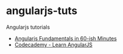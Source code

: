 # angularjs-tuts
Angularjs tutorials

* [Angularjs Fundamentals in 60-ish Minutes](http://weblogs.asp.net/dwahlin/video-tutorial-angularjs-fundamentals-in-60-ish-minutes)
* [Codecademy - Learn AngularJS](http://www.codecademy.com/en/learn/learn-angularjs)

